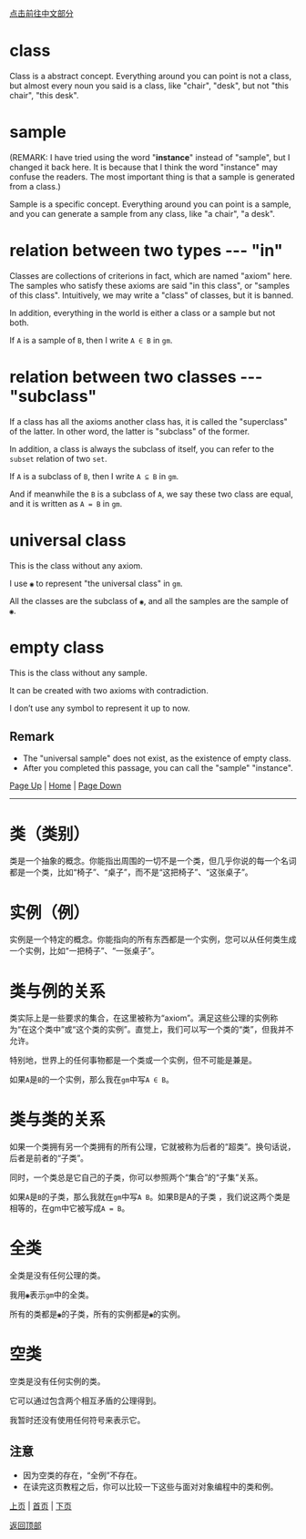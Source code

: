 [点击前往中文部分](#类类别)<!--未定-->


# class

Class is a abstract concept. Everything around you can point is not a class, but almost every noun you said is a class, like "chair", "desk", but not "this chair", "this desk".

# sample

(REMARK: I have tried using the word "**instance**" instead of "sample", but I changed it back here. It is because that I think the word "instance" may confuse the readers. The most important thing is  that a sample is generated from a class.)

Sample is a specific concept. Everything around you can point is a sample, and you can generate a sample from any class, like "a chair", "a desk".

# relation between two types --- "in"

Classes are collections of criterions in fact, which are named "axiom" here. The samples who satisfy these axioms are said "in this class", or "samples of this class". Intuitively, we may write a "class" of classes, but it is banned.

In addition, everything in the world is either a class or a sample but not both.

If `A` is a sample of `B`, then I write `A ∈ B` in `gm`.

# relation between two classes --- "subclass"

If a class has all the axioms another class has, it is called the "superclass" of the latter. In other word, the latter is "subclass" of the former.

In addition, a class is always the subclass of itself, you can refer to the `subset` relation of two `set`.

If `A` is a subclass of `B`, then I write `A ⊆ B` in `gm`.

And if meanwhile the `B` is a subclass of `A`, we say these two class are equal, and it is written as `A = B` in `gm`.

# universal class

This is the class without any axiom.

I use `◉` to represent "the universal class" in `gm`.

All the classes are the subclass of `◉`, and all the samples are the sample of `◉`.

# empty class

This is the class without any sample. 

It can be created with two axioms with contradiction.

I don’t use any symbol to represent it up to now.

## Remark

* The "universal sample" does not exist, as the existence of empty class.
* After you completed this passage, you can call the "sample" "instance".

[Page Up](0) | [Home](Home#content-----目录) | [Page Down](2)

---

# 类（类别）
类是一个抽象的概念。你能指出周围的一切不是一个类，但几乎你说的每一个名词都是一个类，比如“椅子”、“桌子”，而不是“这把椅子”、“这张桌子”。

# 实例（例）
实例是一个特定的概念。你能指向的所有东西都是一个实例，您可以从任何类生成一个实例，比如“一把椅子”、“一张桌子”。

# 类与例的关系
类实际上是一些要求的集合，在这里被称为“axiom”。满足这些公理的实例称为“在这个类中”或“这个类的实例”。直觉上，我们可以写一个类的“类”，但我并不允许。

特别地，世界上的任何事物都是一个类或一个实例，但不可能是兼是。

如果`A`是`B`的一个实例，那么我在`gm`中写`A ∈ B`。

# 类与类的关系
如果一个类拥有另一个类拥有的所有公理，它就被称为后者的“超类”。换句话说，后者是前者的“子类”。

同时，一个类总是它自己的子类，你可以参照两个“集合”的“子集”关系。

如果`A`是`B`的子类，那么我就在`gm`中写`A B`。如果B是A的子类
，我们说这两个类是相等的，在gm中它被写成`A = B`。

# 全类

全类是没有任何公理的类。

我用`◉`表示`gm`中的全类。

所有的类都是`◉`的子类，所有的实例都是`◉`的实例。

# 空类

空类是没有任何实例的类。

它可以通过包含两个相互矛盾的公理得到。

我暂时还没有使用任何符号来表示它。

## 注意

* 因为空类的存在，“全例”不存在。
* 在读完这页教程之后，你可以比较一下这些与面对对象编程中的类和例。

[上页](0) | [首页](Home#content-----目录) | [下页](2)

[返回顶部](#)